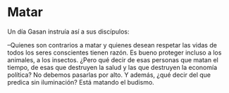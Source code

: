 # Matar

Un día Gasan instruía así a sus discípulos:

–Quienes son contrarios a matar y quienes desean respetar las vidas de
todos los seres conscientes tienen razón. Es bueno proteger incluso a
los animales, a los insectos. ¿Pero qué decir de esas personas que matan
el tiempo, de esas que destruyen la salud y las que destruyen la
economía política? No debemos pasarlas por alto. Y además, ¿qué decir
del que predica sin iluminación? Está matando el budismo.